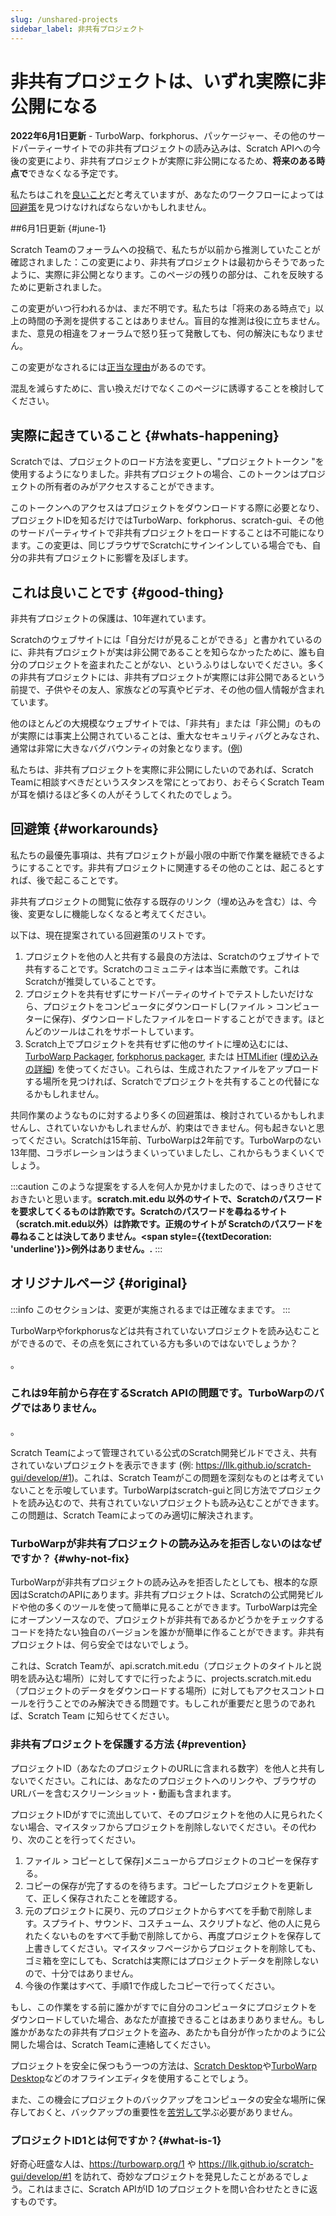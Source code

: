 ```yaml
---
slug: /unshared-projects
sidebar_label: 非共有プロジェクト
---
```


# 非共有プロジェクトは、いずれ実際に非公開になる

<!-- 
  I won't link these in the public website because there will be way too much spam if we do that, but here are relevant links:
  https://github.com/LLK/scratch-gui/pull/8269
  https://github.com/LLK/scratch-www/pull/6773
-->

**2022年6月1日更新** - TurboWarp、forkphorus、パッケージャー、その他のサードパーティーサイトでの非共有プロジェクトの読み込みは、Scratch APIへの今後の変更により、非共有プロジェクトが実際に非公開になるため、**将来のある時点で**できなくなる予定です。

私たちはこれを[良いこと](#good-thing)だと考えていますが、あなたのワークフローによっては[回避策](#workarounds)を見つけなければならないかもしれません。

##6月1日更新 {#june-1}

<!-- https://scratch.mit.edu/discuss/topic/602417/?page=55#post-6356705 -->
Scratch Teamのフォーラムへの投稿で、私たちが以前から推測していたことが確認されました：この変更により、非共有プロジェクトは最初からそうであったように、実際に非公開となります。このページの残りの部分は、これを反映するために更新されました。

この変更がいつ行われるかは、まだ不明です。私たちは「将来のある時点で」以上の時間の予測を提供することはありません。盲目的な推測は役に立ちません。また、意見の相違をフォーラムで怒り狂って発散しても、何の解決にもなりません。

この変更がなされるには[正当な理由](#good-thing)があるのです。

混乱を減らすために、言い換えだけでなくこのページに誘導することを検討してください。

## 実際に起きていること {#whats-happening}

Scratchでは、プロジェクトのロード方法を変更し、"プロジェクトトークン "を使用するようになりました。非共有プロジェクトの場合、このトークンはプロジェクトの所有者のみがアクセスすることができます。

このトークンへのアクセスはプロジェクトをダウンロードする際に必要となり、プロジェクトIDを知るだけではTurboWarp、forkphorus、scratch-gui、その他のサードパーティサイトで非共有プロジェクトをロードすることは不可能になります。この変更は、同じブラウザでScratchにサインインしている場合でも、自分の非共有プロジェクトに影響を及ぼします。

## これは良いことです {#good-thing}

非共有プロジェクトの保護は、10年遅れています。

Scratchのウェブサイトには「自分だけが見ることができる」と書かれているのに、非共有プロジェクトが実は非公開であることを知らなかったために、誰も自分のプロジェクトを盗まれたことがない、というふりはしないでください。多くの非共有プロジェクトには、非共有プロジェクトが実際には非公開であるという前提で、子供やその友人、家族などの写真やビデオ、その他の個人情報が含まれています。

他のほとんどの大規模なウェブサイトでは、「非共有」または「非公開」のものが実際には事実上公開されていることは、重大なセキュリティバグとみなされ、通常は非常に大きなバグバウンティの対象となります。([例](https://bugs.xdavidhu.me/google/2021/01/11/stealing-your-private-videos-one-frame-at-a-time/))

私たちは、非共有プロジェクトを実際に非公開にしたいのであれば、Scratch Teamに相談すべきだというスタンスを常にとっており、おそらくScratch Teamが耳を傾けるほど多くの人がそうしてくれたのでしょう。

## 回避策 {#workarounds}

私たちの最優先事項は、共有プロジェクトが最小限の中断で作業を継続できるようにすることです。非共有プロジェクトに関連するその他のことは、起こるとすれば、後で起こることです。

非共有プロジェクトの閲覧に依存する既存のリンク（埋め込みを含む）は、今後、変更なしに機能しなくなると考えてください。

以下は、現在提案されている回避策のリストです。

1. プロジェクトを他の人と共有する最良の方法は、Scratchのウェブサイトで共有することです。Scratchのコミュニティは本当に素敵です。これはScratchが推奨していることです。
1. プロジェクトを共有せずにサードパーティのサイトでテストしたいだけなら、プロジェクトをコンピュータにダウンロードし(ファイル > コンピューターに保存)、ダウンロードしたファイルをロードすることができます。ほとんどのツールはこれをサポートしています。
1. Scratch上でプロジェクトを共有せずに他のサイトに埋め込むには、 [TurboWarp Packager](https://packager.turbowarp.org/), [forkphorus packager](https://forkphorus.github.io/packager/), または [HTMLifier](https://sheeptester.github.io/htmlifier/) ([埋め込みの詳細](/packager/embedding)) を使ってください。これらは、生成されたファイルをアップロードする場所を見つければ、Scratchでプロジェクトを共有することの代替になるかもしれません。

共同作業のようなものに対するより多くの回避策は、検討されているかもしれませんし、されていないかもしれませんが、約束はできません。何も起きないと思ってください。Scratchは15年前、TurboWarpは2年前です。TurboWarpのない13年間、コラボレーションはうまくいっていましたし、これからもうまくいくでしょう。

:::caution
このような提案をする人を何人か見かけましたので、はっきりさせておきたいと思います。**scratch.mit.edu 以外のサイトで、Scratchのパスワードを要求してくるものは詐欺です。Scratchのパスワードを尋ねるサイト（scratch.mit.edu以外）は詐欺です。正規のサイトが Scratchのパスワードを尋ねることは決してありません。<span style={{textDecoration: 'underline'}}>例外はありません。</span>.**
:::

## オリジナルページ {#original}

:::info
このセクションは、変更が実施されるまでは正確なままです。
:::

TurboWarpやforkphorusなどは共有されていないプロジェクトを読み込むことができるので、その点を気にされている方も多いのではないでしょうか？

<!-- "9年 "のリファレンスは https://github.com/scratchblocks/scratchblocks/issues/1 -->。
<h3>これは9年前から存在するScratch APIの問題です。TurboWarpのバグではありません。</h3>。

Scratch Teamによって管理されている公式のScratch開発ビルドでさえ、共有されていないプロジェクトを表示できます (例: https://llk.github.io/scratch-gui/develop/#1)。これは、Scratch Teamがこの問題を深刻なものとは考えていないことを示唆しています。TurboWarpはscratch-guiと同じ方法でプロジェクトを読み込むので、共有されていないプロジェクトも読み込むことができます。この問題は、Scratch Teamによってのみ適切に解決されます。

### TurboWarpが非共有プロジェクトの読み込みを拒否しないのはなぜですか？ {#why-not-fix}

TurboWarpが非共有プロジェクトの読み込みを拒否したとしても、根本的な原因はScratchのAPIにあります。非共有プロジェクトは、Scratchの公式開発ビルドや他の多くのツールを使って簡単に見ることができます。TurboWarpは完全にオープンソースなので、プロジェクトが非共有であるかどうかをチェックするコードを持たない独自のバージョンを誰かが簡単に作ることができます。非共有プロジェクトは、何ら安全ではないでしょう。

これは、Scratch Teamが、api.scratch.mit.edu（プロジェクトのタイトルと説明を読み込む場所）に対してすでに行ったように、projects.scratch.mit.edu（プロジェクトのデータをダウンロードする場所）に対してもアクセスコントロールを行うことでのみ解決できる問題です。もしこれが重要だと思うのであれば、Scratch Team に知らせてください。

### 非共有プロジェクトを保護する方法 {#prevention}

プロジェクトID（あなたのプロジェクトのURLに含まれる数字）を他人と共有しないでください。これには、あなたのプロジェクトへのリンクや、ブラウザのURLバーを含むスクリーンショット・動画も含まれます。

プロジェクトIDがすでに流出していて、そのプロジェクトを他の人に見られたくない場合、マイスタッフからプロジェクトを削除しないでください。その代わり、次のことを行ってください。

1. ファイル > コピーとして保存]メニューからプロジェクトのコピーを保存する。
2. コピーの保存が完了するのを待ちます。コピーしたプロジェクトを更新して、正しく保存されたことを確認する。
3. 元のプロジェクトに戻り、元のプロジェクトからすべてを手動で削除します。スプライト、サウンド、コスチューム、スクリプトなど、他の人に見られたくないものをすべて手動で削除してから、再度プロジェクトを保存して上書きしてください。マイスタッフページからプロジェクトを削除しても、ゴミ箱を空にしても、Scratchは実際にはプロジェクトデータを削除しないので、十分ではありません。
4. 今後の作業はすべて、手順1で作成したコピーで行ってください。

もし、この作業をする前に誰かがすでに自分のコンピュータにプロジェクトをダウンロードしていた場合、あなたが直接できることはあまりありません。もし誰かがあなたの非共有プロジェクトを盗み、あたかも自分が作ったかのように公開した場合は、Scratch Teamに連絡してください。

プロジェクトを安全に保つもう一つの方法は、[Scratch Desktop](https://scratch.mit.edu/download)や[TurboWarp Desktop](https://desktop.turbowarp.org/)などのオフラインエディタを使用することでしょう。

また、この機会にプロジェクトのバックアップをコンピュータの安全な場所に保存しておくと、バックアップの重要性を[苦労して](https://ocular.jeffalo.net/search?q=project%20disappeared&sort=relevance)学ぶ必要がありません。

### プロジェクトID1とは何ですか？{#what-is-1}

好奇心旺盛な人は、https://turbowarp.org/1 や https://llk.github.io/scratch-gui/develop/#1 を訪れて、奇妙なプロジェクトを発見したことがあるでしょう。これはまさに、Scratch APIがID 1のプロジェクトを問い合わせたときに返すものです。
